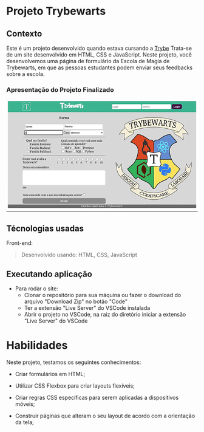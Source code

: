 
# Projeto Trybewarts

## Contexto
Este é um projeto desenvolvido quando estava cursando a [Trybe](http://www.betrybe.com) 
Trata-se de um site desenvolvido em HTML, CSS e JavaScript.
Neste projeto, você desenvolvemos uma página de formulário da Escola de Magia de Trybewarts, em que as pessoas estudantes podem enviar seus feedbacks sobre a escola. 

### Apresentação do Projeto Finalizado
![Apresentação](trybewarts.gif)

## Técnologias usadas

Front-end:
> Desenvolvido usando: HTML, CSS, JavaScript

## Executando aplicação

* Para rodar o site:
  - Clonar o repositório para sua máquina ou fazer o download do arquivo "Download Zip" no botão "Code"
  - Ter a extensão "Live Server" do VSCode instalada
  - Abrir o projeto no VSCode, na raiz do diretório iniciar a extensão "Live Server" do VSCode


# Habilidades

Neste projeto, testamos os seguintes conhecimentos:

  * Criar formulários em HTML;

  * Utilizar CSS Flexbox para criar layouts flexíveis;

  * Criar regras CSS específicas para serem aplicadas a dispositivos móveis;

  * Construir páginas que alteram o seu layout de acordo com a orientação da tela;

